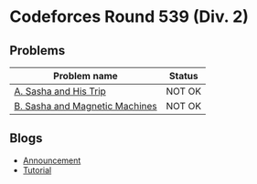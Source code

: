 # Codeforces Round 539 (Div. 2)

## Problems

|Problem name|Status|
|------------|---------|
| [A. Sasha and His Trip](problems/A._Sasha_and_His_Trip.md)|NOT OK|
| [B. Sasha and Magnetic Machines](problems/B._Sasha_and_Magnetic_Machines.md)|NOT OK|
## Blogs

- [Announcement](blogs/Announcement.md)
- [Tutorial](blogs/Tutorial.md)
